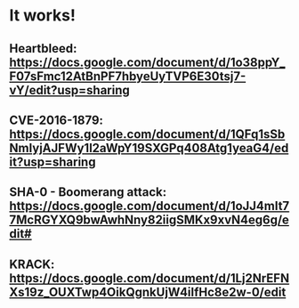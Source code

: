 # It works!
Heartbleed: https://docs.google.com/document/d/1o38ppY_F07sFmc12AtBnPF7hbyeUyTVP6E30tsj7-vY/edit?usp=sharing
-------
CVE-2016-1879: https://docs.google.com/document/d/1QFq1sSbNmIyjAJFWy1l2aWpY19SXGPq408Atg1yeaG4/edit?usp=sharing
----------
SHA-0 - Boomerang attack: https://docs.google.com/document/d/1oJJ4mIt77McRGYXQ9bwAwhNny82iigSMKx9xvN4eg6g/edit#
---------
KRACK: https://docs.google.com/document/d/1Lj2NrEFNXs19z_OUXTwp4OikQgnkUjW4iIfHc8e2w-0/edit
--------
